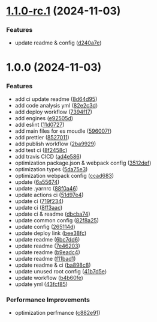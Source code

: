 # [1.1.0-rc.1](https://github.com/yanyunchangfeng/webpack-ts-template/compare/v1.0.0...v1.1.0-rc.1) (2024-11-03)

### Features

- update readme & config ([d240a7e](https://github.com/yanyunchangfeng/webpack-ts-template/commit/d240a7ebd28e1542fef76fc3991d587987b763bc))

# 1.0.0 (2024-11-03)

### Features

- add ci update readme ([8d64d95](https://github.com/yanyunchangfeng/webpack-config-template/commit/8d64d952d45f5d81924d508d2058bf6656f9bd20))
- add code analysis yml ([82e2c3d](https://github.com/yanyunchangfeng/webpack-config-template/commit/82e2c3de8c12cec8c53da968610bbb2cb956b40a))
- add deploy workflow ([7394f17](https://github.com/yanyunchangfeng/webpack-config-template/commit/7394f17f9105b64742f78534786d575cbe2db364))
- add engines ([e92505d](https://github.com/yanyunchangfeng/webpack-config-template/commit/e92505d5a006177432789c60c3cfc970b51f9f8a))
- add eslint ([11d0727](https://github.com/yanyunchangfeng/webpack-config-template/commit/11d07279e567c68741eb50ff14704a1eabf9ecd7))
- add main files for es moudle ([596007f](https://github.com/yanyunchangfeng/webpack-config-template/commit/596007f5eb35711b2b6c5447861bbaf5749ee0ce))
- add prettier ([8527011](https://github.com/yanyunchangfeng/webpack-config-template/commit/8527011036016cc5ee5f27a5dd66828749d1cc7b))
- add publish workflow ([2ba9929](https://github.com/yanyunchangfeng/webpack-config-template/commit/2ba9929322ff1cc7709cb836e7333dfb97b0db40))
- add test ci ([8f2458c](https://github.com/yanyunchangfeng/webpack-config-template/commit/8f2458cf80af3e05dc63cf5a4709224a664cfe27))
- add travis CICD ([ad4e586](https://github.com/yanyunchangfeng/webpack-config-template/commit/ad4e586424ea599808e2e5a948397b8c53fa1cf7))
- optimization package.json & webpack config ([3512def](https://github.com/yanyunchangfeng/webpack-config-template/commit/3512def0a7534ab889fceb45ec54bf461580a1f1))
- optimization types ([5da75e3](https://github.com/yanyunchangfeng/webpack-config-template/commit/5da75e3ff50c15500cdf02887fe4f0e4181b6d03))
- optimization webpack config ([ccad683](https://github.com/yanyunchangfeng/webpack-config-template/commit/ccad683cb9831158a55d611c4beb9216b79916f7))
- update ([6a55674](https://github.com/yanyunchangfeng/webpack-config-template/commit/6a55674c1c4f14430a7d782d41b0131b4149760e))
- update .yarnrc ([88f0a46](https://github.com/yanyunchangfeng/webpack-config-template/commit/88f0a464a3a94c0568eda4ae9d24938908973356))
- update actions ci ([51d97e4](https://github.com/yanyunchangfeng/webpack-config-template/commit/51d97e42bcc63f3a87e95a904c70df8c13dd988b))
- update ci ([719f234](https://github.com/yanyunchangfeng/webpack-config-template/commit/719f2344876bb2ab982caf3e3d69bbab342fd9bc))
- update ci ([8ff3aac](https://github.com/yanyunchangfeng/webpack-config-template/commit/8ff3aacdfa6a543f5bd35885efb9014a9574f99d))
- update ci & readme ([dbcba74](https://github.com/yanyunchangfeng/webpack-config-template/commit/dbcba743b6b4e26b2e1836d1286037afb3f41361))
- update common config ([82f8a25](https://github.com/yanyunchangfeng/webpack-config-template/commit/82f8a2526471ae5e9c2cdc6fb86db6d433394be4))
- update config ([265114d](https://github.com/yanyunchangfeng/webpack-config-template/commit/265114dbfbb61b633b02709ead3879ad07661b1a))
- update deploy link ([bee38fc](https://github.com/yanyunchangfeng/webpack-config-template/commit/bee38fcb95b82e32a3e2fce04d4e75f1201820e4))
- update readme ([6bc7dd6](https://github.com/yanyunchangfeng/webpack-config-template/commit/6bc7dd616667427742becca509a63fedd9d91afc))
- update readme ([7e46203](https://github.com/yanyunchangfeng/webpack-config-template/commit/7e4620392fe1f873a26dafeb16b9e415034897cb))
- update readme ([b9eadc4](https://github.com/yanyunchangfeng/webpack-config-template/commit/b9eadc463dd9c2e7e79e2148c85768e352577309))
- update readme ([f11bad1](https://github.com/yanyunchangfeng/webpack-config-template/commit/f11bad166affbe885291413851142a1b7e752b26))
- update readme & ci ([ba898c8](https://github.com/yanyunchangfeng/webpack-config-template/commit/ba898c8dd9e1d838cc7fc088665b6e88336883d9))
- update unused root config ([41b7d5e](https://github.com/yanyunchangfeng/webpack-config-template/commit/41b7d5e9025679d9ad73a93cb5d8203e30a18d42))
- update workflow ([b4b60fe](https://github.com/yanyunchangfeng/webpack-config-template/commit/b4b60fe699cd37319ff3f9adf02420b0383b724e))
- update yml ([43fcf85](https://github.com/yanyunchangfeng/webpack-config-template/commit/43fcf852d66c49160756c3021603ba3fc69cfc96))

### Performance Improvements

- optimization perfmance ([c882e91](https://github.com/yanyunchangfeng/webpack-config-template/commit/c882e91064f09d819c44d67a5bc1c8767657d195))
